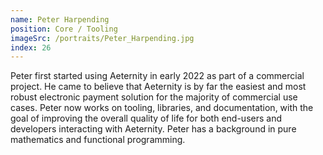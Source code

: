 ```yaml
---
name: Peter Harpending
position: Core / Tooling
imageSrc: /portraits/Peter_Harpending.jpg
index: 26
---
```


Peter first started using Aeternity in early 2022 as part of a commercial project. He came to
believe that Aeternity is by far the easiest and most robust electronic payment solution for the
majority of commercial use cases. Peter now works on tooling, libraries, and documentation, with the
goal of improving the overall quality of life for both end-users and developers interacting with
Aeternity. Peter has a background in pure mathematics and functional programming.
